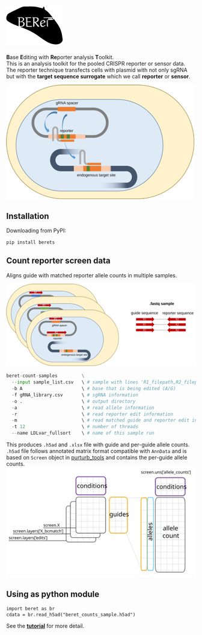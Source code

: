 # <img src="beret2.svg" alt="beret" width="150"/>
**B**ase **E**diting with **Re**porter analysis **T**oolkit.  
This is an analysis toolkit for the pooled CRISPR reporter or sensor data. The reporter technique transfects cells with plasmid with not only sgRNA but with the **target sequence surrogate** which we call **reporter** or **sensor**.  
  
<img src="anbe.svg" alt="anbe" width="500"/>

## Installation 
Downloading from PyPI:
```
pip install berets
```

## Count reporter screen data  
Aligns guide with matched reporter allele counts in multiple samples.  

<img src="reporter_screen.svg" alt="reporter screen" width="700"/>  

```python
beret-count-samples         \
  --input sample_list.csv   \ # sample with lines 'R1_filepath,R2_filepath,sample_name\n'  
  -b A                      \ # base that is being edited (A/G)
  -f gRNA_library.csv       \ # sgRNA information 
  -o .                      \ # output directory    
  -a                        \ # read allele information  
  -r                        \ # read reporter edit information
  -m                        \ # read matched guide and reporter edit information  
  -t 12                     \ # number of threads  
  --name LDLvar_fullsort    \ # name of this sample run  
```

This produces `.h5ad` and `.xlsx` file with guide and per-guide allele counts.  
`.h5ad` file follows annotated matrix format compatible with `AnnData` and is based on `Screen` object in [purturb_tools](https://github.com/pinellolab/perturb-tools) and contains the per-guide allele counts.    
<img src="screendata.svg" alt="screendata" width="700"/>

## Using as python module
```
import beret as br
cdata = br.read_h5ad("beret_counts_sample.h5ad")
```

See the [**tutorial**](beret_test.ipynb) for more detail.
